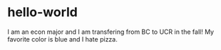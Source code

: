 # hello-world

I am an econ major and I am transfering from BC to UCR in the fall! 
My favorite color is blue and I hate pizza. 

